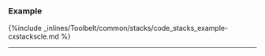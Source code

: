 <!-- usedin: [ _legacy_docker/Toolbelt] - post: -->


### Example



{%include _inlines/Toolbelt/common/stacks/code_stacks_example-cxstackscle.md %}

* * *

